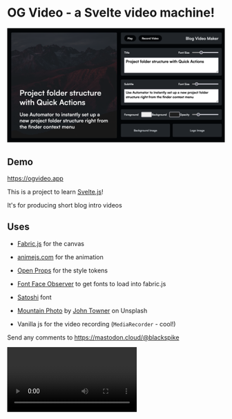 # OG Video - a Svelte video machine!

![screenshot](static/1200x630.png)

## Demo

https://ogvideo.app

This is a project to learn [Svelte.js](https://svelte.dev)!

It's for producing short blog intro videos


## Uses

- [Fabric.js](http://fabricjs.com/) for the canvas
- [animejs.com](https://animejs.com/) for the animation
- [Open Props](https://open-props.style/) for the style tokens
- [Font Face Observer](https://github.com/bramstein/fontfaceobserver) to get fonts to load into fabric.js
- [Satoshi](https://www.fontshare.com/fonts/satoshi) font
- [Mountain Photo](https://unsplash.com/photos/JgOeRuGD_Y4) by [John Towner](https://unsplash.com/@heytowner) on Unsplash

- Vanilla js for the video recording (`MediaRecorder` - cool!)

Send any comments to https://mastodon.cloud/@blackspike


<video src="/static/demo.mp4" controls title="Title"></video>
